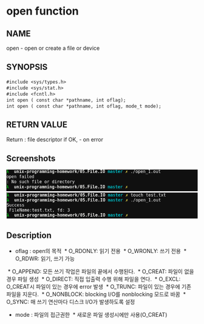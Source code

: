 # open function
## NAME
open - open or create a file or device
## SYNOPSIS
```
#include <sys/types.h>
#include <sys/stat.h>
#include <fcntl.h>
int open ( const char *pathname, int oflag);
int open ( const char *pathname, int oflag, mode_t mode);
```
## RETURN VALUE
Return : file descriptor if OK, - on error

## Screenshots
![open_1.fail](./open_1.fail.png?raw=true "open_1.fail")  
![open_1.success](./open_1.success.png?raw=true "open_1.success")  

## Description
- oflag : open의 목적
  * O_RDONLY: 읽기 전용
  * O_WRONLY: 쓰기 전용
  * O_RDWR: 읽기, 쓰기 가능
  
  * O_APPEND: 모든 쓰기 작업은 파일의 끝에서 수행된다.
  * O_CREAT: 파일이 없을 경우 파일 생성
  * O_DIRECT: 직접 입출력 수행 위해 파일을 연다.
  * O_EXCL: O_CREAT시 파일이 있는 경우에 error 발생
  * O_TRUNC: 파일이 있는 경우에 기존 파일을 지운다.
  * O_NONBLOCK: blocking I/O를 nonblocking 모드로 바꿈
  * O_SYNC: 매 쓰기 연산마다 디스크 I/O가 발생하도록 설정
   
 - mode : 파일의 접근권한
  * 새로운 파일 생성시에만 사용(O_CREAT)
